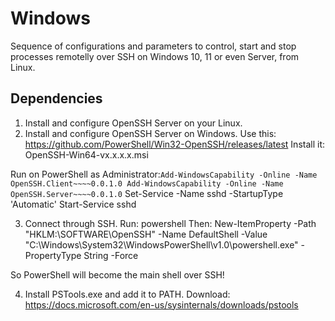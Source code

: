 # Windows

Sequence of configurations and parameters to control, start and stop processes remotelly over SSH 
on Windows 10, 11 or even Server, from Linux.

## Dependencies

1) Install and configure OpenSSH Server on your Linux.
2) Install and configure OpenSSH Server on Windows.
Use this: https://github.com/PowerShell/Win32-OpenSSH/releases/latest
Install it: OpenSSH-Win64-vx.x.x.x.msi

Run on PowerShell as Administrator:`
Add-WindowsCapability -Online -Name OpenSSH.Client~~~~0.0.1.0
Add-WindowsCapability -Online -Name OpenSSH.Server~~~~0.0.1.0
`
Set-Service -Name sshd -StartupType 'Automatic'
Start-Service sshd

3) Connect through SSH.
Run: 
powershell
Then:
New-ItemProperty -Path "HKLM:\SOFTWARE\OpenSSH" -Name DefaultShell -Value "C:\Windows\System32\WindowsPowerShell\v1.0\powershell.exe" -PropertyType String -Force

So PowerShell will become the main shell over SSH!

4) Install PSTools.exe and add it to PATH.
Download: https://docs.microsoft.com/en-us/sysinternals/downloads/pstools
